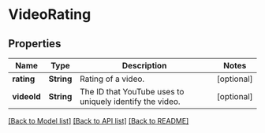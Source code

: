 # VideoRating

## Properties
Name | Type | Description | Notes
------------ | ------------- | ------------- | -------------
**rating** | **String** | Rating of a video. | [optional] 
**videoId** | **String** | The ID that YouTube uses to uniquely identify the video. | [optional] 

[[Back to Model list]](../README.md#documentation-for-models) [[Back to API list]](../README.md#documentation-for-api-endpoints) [[Back to README]](../README.md)


